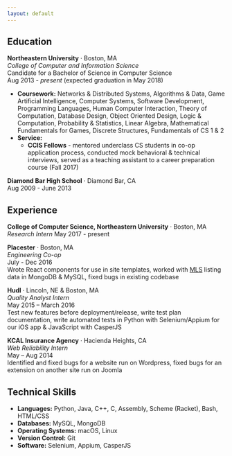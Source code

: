 ```yaml
---
layout: default
---
```


Education
---
**Northeastern University** · Boston, MA  
*College of Computer and Information Science*  
Candidate for a Bachelor of Science in Computer Science  
Aug 2013 - *present* (expected graduation in May 2018)  
* **Coursework:** Networks & Distributed Systems, Algorithms & Data, Game Artificial Intelligence, Computer Systems, Software Development, Programming Languages, Human Computer Interaction, Theory of Computation, Database Design, Object Oriented Design, Logic & Computation, Probability & Statistics, Linear Algebra, Mathematical Fundamentals for Games, Discrete Structures, Fundamentals of CS 1 & 2
* **Service:** 
	* **CCIS Fellows** - mentored underclass CS students in co-op application process, conducted mock behavioral & technical interviews, served as a teaching assistant to a career preparation course (Fall 2017)

**Diamond Bar High School** · Diamond Bar, CA  
Aug 2009 - June 2013  

Experience
---
**College of Computer Science, Northeastern University** · Boston, MA
*Research Intern*
May 2017 - present

**Placester** · Boston, MA  
*Engineering Co-op*  
July - Dec 2016  
Wrote React components for use in site templates, worked with [MLS](https://en.wikipedia.org/wiki/Multiple_listing_service) listing data in MongoDB & MySQL, fixed bugs in existing codebase  

**Hudl** · Lincoln, NE & Boston, MA  
*Quality Analyst Intern*  
May 2015 – March 2016  
Test new features before deployment/release, write test plan documentation, write automated tests in Python with Selenium/Appium for our iOS app & JavaScript with CasperJS  

**KCAL Insurance Agency** · Hacienda Heights, CA  
*Web Reliability Intern*  
May – Aug 2014  
Identified and fixed bugs for a website run on Wordpress, fixed bugs for an extension on another site run on Joomla

Technical Skills
---
* **Languages:** Python, Java, C++, C, Assembly, Scheme (Racket), Bash, HTML/CSS
* **Databases:** MySQL, MongoDB
* **Operating Systems:** macOS, Linux
* **Version Control:** Git
* **Software:** Selenium, Appium, CasperJS
